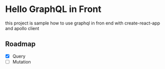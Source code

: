 # Hello GraphQL in Front

this project is sample how to use graphql in fron end with create-react-app and apollo client

## Roadmap

- [x] Query
- [ ] Mutation
